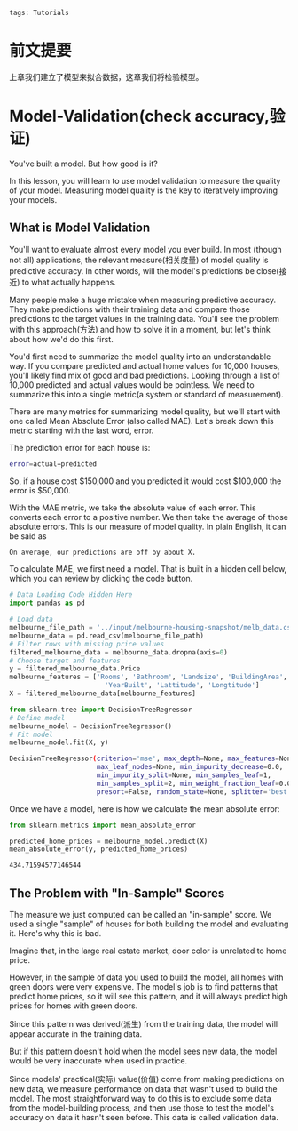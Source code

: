 ```
tags: Tutorials
```

# 前文提要

上章我们建立了模型来拟合数据，这章我们将检验模型。

# Model-Validation(check accuracy,验证)

You've built a model. But how good is it?

In this lesson, you will learn to use model validation to measure the quality of your model. Measuring model quality is the key to iteratively improving your models.

## What is Model Validation

You'll want to evaluate almost every model you ever build. In most (though not all) applications, the relevant measure(相关度量) of model quality is predictive accuracy. In other words, will the model's predictions be close(接近) to what actually happens.

Many people make a huge mistake when measuring predictive accuracy. They make predictions with their training data and compare those predictions to the target values in the training data. You'll see the problem with this approach(方法) and how to solve it in a moment, but let's think about how we'd do this first.

You'd first need to summarize the model quality into an understandable way. If you compare predicted and actual home values for 10,000 houses, you'll likely find mix of good and bad predictions. Looking through a list of 10,000 predicted and actual values would be pointless. We need to summarize this into a single metric(a system or standard of measurement).

There are many metrics for summarizing model quality, but we'll start with one called Mean Absolute Error (also called MAE). Let's break down this metric starting with the last word, error.

The prediction error for each house is:

```bash
error=actual−predicted
```

So, if a house cost $150,000 and you predicted it would cost $100,000 the error is $50,000.

With the MAE metric, we take the absolute value of each error. This converts each error to a positive number. We then take the average of those absolute errors. This is our measure of model quality. In plain English, it can be said as

```bash
On average, our predictions are off by about X.
```

To calculate MAE, we first need a model. That is built in a hidden cell below, which you can review by clicking the code button.

```python
# Data Loading Code Hidden Here
import pandas as pd

# Load data
melbourne_file_path = '../input/melbourne-housing-snapshot/melb_data.csv'
melbourne_data = pd.read_csv(melbourne_file_path) 
# Filter rows with missing price values
filtered_melbourne_data = melbourne_data.dropna(axis=0)
# Choose target and features
y = filtered_melbourne_data.Price
melbourne_features = ['Rooms', 'Bathroom', 'Landsize', 'BuildingArea', 
                        'YearBuilt', 'Lattitude', 'Longtitude']
X = filtered_melbourne_data[melbourne_features]

from sklearn.tree import DecisionTreeRegressor
# Define model
melbourne_model = DecisionTreeRegressor()
# Fit model
melbourne_model.fit(X, y)
```

```bash
DecisionTreeRegressor(criterion='mse', max_depth=None, max_features=None,
                      max_leaf_nodes=None, min_impurity_decrease=0.0,
                      min_impurity_split=None, min_samples_leaf=1,
                      min_samples_split=2, min_weight_fraction_leaf=0.0,
                      presort=False, random_state=None, splitter='best')
```

Once we have a model, here is how we calculate the mean absolute error:

```python
from sklearn.metrics import mean_absolute_error

predicted_home_prices = melbourne_model.predict(X)
mean_absolute_error(y, predicted_home_prices)
```

```bash
434.71594577146544
```

## The Problem with "In-Sample" Scores

The measure we just computed can be called an "in-sample" score. We used a single "sample" of houses for both building the model and evaluating it. Here's why this is bad.

Imagine that, in the large real estate market, door color is unrelated to home price.

However, in the sample of data you used to build the model, all homes with green doors were very expensive. The model's job is to find patterns that predict home prices, so it will see this pattern, and it will always predict high prices for homes with green doors.

Since this pattern was derived(派生) from the training data, the model will appear accurate in the training data.

But if this pattern doesn't hold when the model sees new data, the model would be very inaccurate when used in practice.

Since models' practical(实际) value(价值) come from making predictions on new data, we measure performance on data that wasn't used to build the model. The most straightforward way to do this is to exclude some data from the model-building process, and then use those to test the model's accuracy on data it hasn't seen before. This data is called validation data.
